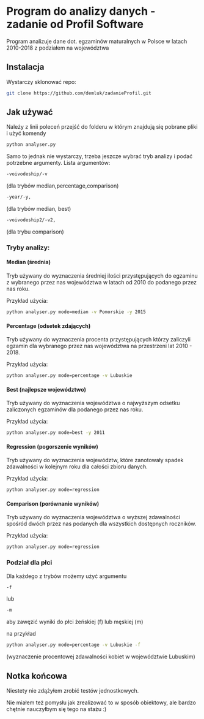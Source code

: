 # Program do analizy danych - zadanie od Profil Software

Program analizuje dane dot. egzaminów maturalnych w Polsce w latach 2010-2018 z podziałem na województwa

## Instalacja

Wystarczy sklonować repo:

```bash
git clone https://github.com/demluk/zadanieProfil.git
```

## Jak używać

Należy z linii poleceń przejść do folderu w którym znajdują się pobrane pliki i użyć komendy 
```bash
python analyser.py 
```
Samo to jednak nie wystarczy, trzeba jeszcze wybrać tryb analizy i podać potrzebne argumenty.
Lista argumentów: 
```bash
-voivodeship/-v
```
(dla trybów median,percentage,comparison) 
```bash
-year/-y, 
```
(dla trybów median, best)
```bash
-voivodeship2/-v2, 
```
(dla trybu comparison) 


### Tryby analizy:

#### Median (średnia)
Tryb używany do wyznaczenia średniej ilości przystępujących do egzaminu z wybranego przez nas województwa w latach od 2010 do podanego przez nas roku.

Przykład użycia:

```bash
python analyser.py mode=median -v Pomorskie -y 2015 
```

#### Percentage (odsetek zdających)
Tryb używany do wyznaczenia procenta przystępujących którzy zaliczyli egzamin dla wybranego przez nas województwa na przestrzeni lat 2010 - 2018.

Przykład użycia:

```bash
python analyser.py mode=percentage -v Lubuskie
```

#### Best (najlepsze województwo)
Tryb używany do wyznaczenia województwa o najwyższym odsetku zaliczonych egzaminów dla podanego przez nas roku.

Przykład użycia:

```bash
python analyser.py mode=best -y 2011
```
#### Regression (pogorszenie wyników)
Tryb używany do wyznaczenia województw, które zanotowały spadek zdawalności w kolejnym roku dla całości zbioru danych.

Przykład użycia:

```bash
python analyser.py mode=regression
```

#### Comparison (porównanie wyników)
Tryb używany do wyznaczenia województwa o wyższej zdawalności spośród dwóch przez nas podanych dla wszystkich dostępnych roczników.

Przykład użycia:

```bash
python analyser.py mode=regression
```

### Podział dla płci

Dla każdego z trybów możemy użyć argumentu

```bash
-f
```
lub
```bash
-m
```
aby zawęzić wyniki do płci żeńskiej (f) lub męskiej (m)

na przykład

```bash
python analyser.py mode=percentage -v Lubuskie -f
```
(wyznaczenie procentowej zdawalności kobiet w województwie Lubuskim)


## Notka końcowa

Niestety nie zdążyłem zrobić testów jednostkowych.

Nie miałem też pomysłu jak zrealizować to w sposób obiektowy, ale bardzo chętnie nauczyłbym się tego na stażu :)